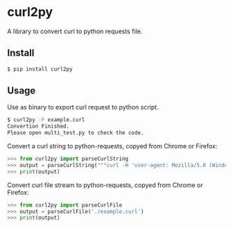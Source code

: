 # curl2py

A library to convert curl to python requests file.


Install
-----

```Bash
$ pip install curl2py
```

Usage
-----

Use as binary to export curl request to python script.

```Bash
$ curl2py -F example.curl
Convertion Finished.
Please open multi_test.py to check the code.
```

Convert a curl string to python-requests, copyed from Chrome or Firefox:

```Python
>>> from curl2py import parseCurlString
>>> output = parseCurlString("""curl -H 'user-agent: Mozilla/5.0 (Windows NT 10.0; Win64; x64; rv:87.0) Gecko/20100101 Firefox/87.0' -H 'accept: text/html,application/xhtml+xml,application/xml;q=0.9,image/avif,image/webp,*/*;q=0.8' -H 'accept-language: en-US,en;q=0.5' --compressed -H 'upgrade-insecure-requests: 1' -H 'te: trailers' https://pypi.org/""")
>>> print(output)
```

Convert curl file stream to python-requests, copyed from Chrome or Firefox:

```Python
>>> from curl2py import parseCurlFile
>>> output = parseCurlFile('./example.curl')
>>> print(output)
```


